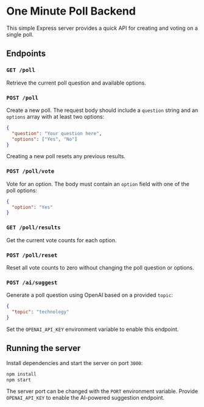 # One Minute Poll Backend

This simple Express server provides a quick API for creating and voting on a single poll.

## Endpoints

### `GET /poll`
Retrieve the current poll question and available options.

### `POST /poll`
Create a new poll. The request body should include a `question` string and an `options` array with at least two options:

```json
{
  "question": "Your question here",
  "options": ["Yes", "No"]
}
```

Creating a new poll resets any previous results.

### `POST /poll/vote`
Vote for an option. The body must contain an `option` field with one of the poll options:

```json
{
  "option": "Yes"
}
```

### `GET /poll/results`
Get the current vote counts for each option.

### `POST /poll/reset`
Reset all vote counts to zero without changing the poll question or options.

### `POST /ai/suggest`
Generate a poll question using OpenAI based on a provided `topic`:

```json
{
  "topic": "technology"
}
```

Set the `OPENAI_API_KEY` environment variable to enable this endpoint.

## Running the server

Install dependencies and start the server on port `3000`:

```bash
npm install
npm start
```

The server port can be changed with the `PORT` environment variable.
Provide `OPENAI_API_KEY` to enable the AI-powered suggestion endpoint.
